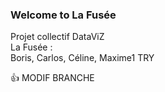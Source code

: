 ### Welcome to La Fusée 

Projet collectif DataViZ  
La Fusée :  
Boris, Carlos, Céline, Maxime1
TRY

👍
MODIF BRANCHE
